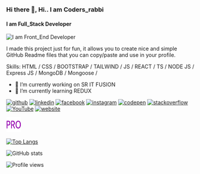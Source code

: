 ### Hi there 👋, Hi.. I am Coders_rabbi
#### I am Full_Stack Developer
![I am Front_End Developer](https://scontent.fdac110-1.fna.fbcdn.net/v/t39.30808-6/338486613_1321545948574125_8536879373016925414_n.jpg?_nc_cat=107&ccb=1-7&_nc_sid=783fdb&_nc_ohc=aoZuitHjdr0AX-broqQ&_nc_ht=scontent.fdac110-1.fna&cb_e2o_trans=t&oh=00_AfDV1w98RDY1FPdUVddmABNrGnE0abvkEv9Q8BBENREXWw&oe=65891870)

I made this project just for fun, it allows you to create nice and simple GitHub Readme files that you can copy/paste and use in your profile.

Skills: HTML / CSS / BOOTSTRAP / TAILWIND / JS / REACT / TS / NODE JS / Express JS / MongoDB / Mongoose / 

- 🔭 I’m currently working on SR IT FUSION 
- 🌱 I’m currently learning REDUX 


[<img src='https://cdn.jsdelivr.net/npm/simple-icons@3.0.1/icons/github.svg' alt='github' height='40'>](https://github.com/coders-rabbi)  [<img src='https://cdn.jsdelivr.net/npm/simple-icons@3.0.1/icons/linkedin.svg' alt='linkedin' height='40'>](https://www.linkedin.com/in/coders-rabbi/)  [<img src='https://cdn.jsdelivr.net/npm/simple-icons@3.0.1/icons/facebook.svg' alt='facebook' height='40'>](https://www.facebook.com/codersrabbi)  [<img src='https://cdn.jsdelivr.net/npm/simple-icons@3.0.1/icons/instagram.svg' alt='instagram' height='40'>](https://www.instagram.com/coders_rabbi/)  [<img src='https://cdn.jsdelivr.net/npm/simple-icons@3.0.1/icons/codepen.svg' alt='codepen' height='40'>](https://codepen.io/codersrabbi)  [<img src='https://cdn.jsdelivr.net/npm/simple-icons@3.0.1/icons/stackoverflow.svg' alt='stackoverflow' height='40'>](https://stackoverflow.com/users/rabbi-mia)  [<img src='https://cdn.jsdelivr.net/npm/simple-icons@3.0.1/icons/youtube.svg' alt='YouTube' height='40'>](https://www.youtube.com/channel/codersrabbi)  [<img src='https://cdn.jsdelivr.net/npm/simple-icons@3.0.1/icons/icloud.svg' alt='website' height='40'>](https://sritfusion.com/rabbi)  

<a href='https://github.com/pricing'><img src='https://raw.githubusercontent.com/acervenky/animated-github-badges/master/assets/pro.gif' width='40' height='40'></a> 

[![Top Langs](https://github-readme-stats.vercel.app/api/top-langs/?username=coders-rabbi)](https://github.com/anuraghazra/github-readme-stats)

![GitHub stats](https://github-readme-stats.vercel.app/api?username=coders-rabbi&show_icons=true&count_private=true)  

![Profile views](https://gpvc.arturio.dev/coders-rabbi)  
